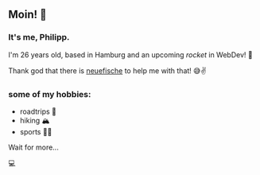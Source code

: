 ## Moin! 👋

### It's me, **Philipp**.

I'm 26 years old, based in Hamburg and an upcoming *rocket* in WebDev! 🚀

Thank god that there is [neuefische](https://www.neuefische.de/) to help me with that! 😅✌️

### some of my hobbies:
- roadtrips 🚐
- hiking 🏔
- sports 🏋🏻

Wait for more...

💻 

<!--

- 🔭 I’m currently working on ...
- 🌱 I’m currently learning ...
- 👯 I’m looking to collaborate on ...
- 🤔 I’m looking for help with ...
- 💬 Ask me about ...
- 📫 How to reach me: ...
- 😄 Pronouns: ...
- ⚡ Fun fact: ...
-->
